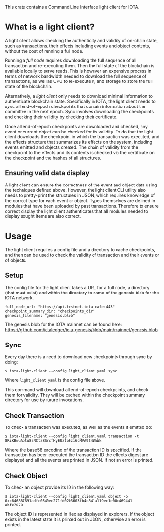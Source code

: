 This crate contains a Command Line Interface light client for IOTA.

# What is a light client?

A light client allows checking the authenticity and validity of on-chain state, such as transactions, their effects including events and object contents, without the cost of running a full node.

Running a _full node_ requires downloading the full sequence of all transaction and re-executing them. Then the full state of the blockchain is available locally to serve reads. This is however an expensive process in terms of network bandwidth needed to download the full sequence of transactions, as well as CPU to re-execute it, and storage to store the full state of the blockchain.

Alternatively, a _light client_ only needs to download minimal information to authenticate blockchain state. Specifically in IOTA, the light client needs to _sync_ all end-of-epoch checkpoints that contain information about the committee in the next epoch. Sync involves downloading the checkpoints and checking their validity by checking their certificate.

Once all end-of-epoch checkpoints are downloaded and checked, any event or current object can be checked for its validity. To do that the light client downloads the checkpoint in which the transaction was executed, and the effects structure that summarizes its effects on the system, including events emitted and objects created. The chain of validity from the checkpoint to the effects and its contents is checked via the certificate on the checkpoint and the hashes of all structures.

## Ensuring valid data display

A light client can ensure the correctness of the event and object data using the techniques defined above. However, the light client CLI utility also needs to pretty-print the structures in JSON, which requires knowledge of the correct type for each event or object. Types themselves are defined in modules that have been uploaded by past transactions. Therefore to ensure correct display the light client authenticates that all modules needed to display sought items are also correct.

# Usage

The light client requires a config file and a directory to cache checkpoints, and then can be used to check the validity of transaction and their events or of objects.

## Setup

The config file for the light client takes a URL for a full node, a directory (that must exist) and within the directory to name of the genesis blob for the IOTA network.

```
full_node_url: "https://api.testnet.iota.cafe:443"
checkpoint_summary_dir: "checkpoints_dir"
genesis_filename: "genesis.blob"
```

The genesis blob for the IOTA mainnet can be found here: https://github.com/iotaledger/iota-genesis/blob/main/mainnet/genesis.blob

## Sync

Every day there is a need to download new checkpoints through sync by doing:

```
$ iota-light-client --config light_client.yaml sync
```

Where `light_client.yaml` is the config file above.

This command will download all end-of-epoch checkpoints, and check them for validity. They will be cached within the checkpoint summary directory for use by future invocations.

## Check Transaction

To check a transaction was executed, as well as the events it emitted do:

```
$ iota-light-client --config light_client.yaml transaction -t 8RiKBwuAbtu8zNCtz8SrcfHyEUzto6zi6cMVA9t4WhWk
```

Where the base58 encoding of the transaction ID is specified. If the transaction has been executed the transaction ID the effects digest are displayed and all the events are printed in JSON. If not an error is printed.

## Check Object

To check an object provide its ID in the following way:

```
$ iota-light-client --config light_client.yaml object -o 0xc646887891adfc0540ec271fd0203603fb4c841a119ec1e00c469441
abfc7078
```

The object ID is represented in Hex as displayed in explorers. If the object exists in the latest state it is printed out in JSON, otherwise an error is printed.
